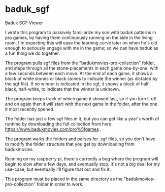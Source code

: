 # baduk_sgf
Baduk SGF Viewer

I wrote this program to passively familiarize my son with baduk patterns in pro games, by having them continuously running on the side in the living room. I'm expecting this will ease the learning curve later on when he's old enough to seriously engage with me in the game; so we can have baduk as a fun thing we do together.

The program pulls sgf files from the "badukmovies-pro-collection" folder, and steps through all the stone-placements in each game one-by-one, with a few seconds between each move. At the end of each game, it shows a block of white stones or black stones to indicate the winner (as dictated by the sgf file). If no winner is indicated in the sgf, it shows a block of half-black, half-white, to indicate that the winner is unknown.

The program keeps track of which game it showed last, so if you turn it off and on again then it will start with the next game in the folder, after the one it most recently opened.

The folder has just a few sgf files in it, but you can get like a year's worth of runtime by downloading the full collection from here: https://www.badukmovies.com/pro%5fgames .

The program walks the folders and parses for .sgf files, so you don't have to modify the folder structure that you get by downloading from badukmovies.

Running on my raspberry pi, there's currently a bug where the program will begin to slow after a few days, and eventually stop. It's not a big deal for my use-case, but eventually I'll figure that out and fix it.

This program must be placed in the same directory as the "badukmovies-pro-collection" folder in order to work.
